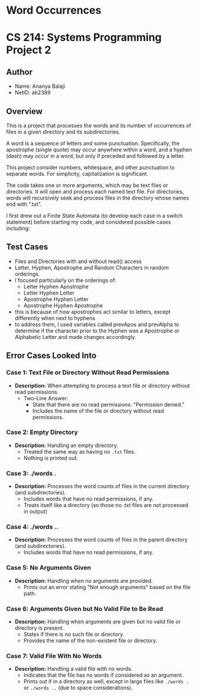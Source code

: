 # Word Occurrences 
# CS 214: Systems Programming Project 2

## Author
- Name: Ananya Balaji
- NetID: ab2389

## Overview
This is a project that processes the words and its number of occurrences of files in a given directory and its subdirectories. 

A word is a sequence of letters and some punctuation. Specifically,
the apostrophe (single quote) may occur anywhere within a word, and a hyphen (dash) may occur in a word, but only if preceded and followed by a letter.

This project consider numbers, whitespace, and other punctuation to separate words. For simplicity, capitalization is significant.

The code takes one or more arguments, which may be text files or directories. It will open and process each named text file. For directories, words will recursively seek and process files in the directory whose names end with “.txt”.

I first drew out a Finite State Automata (to develop each case in a switch statement) before starting my code, and considered possible cases including:

## Test Cases
- Files and Directories with and without read() access
- Letter, Hyphen, Apostrophe and Random Characters in random orderings.
- I focused particularly on the orderings of:
    - Letter Hyphen Apostrophe
    - Letter Hyphen Letter
    - Apostrophe Hyphen Letter
    - Apostrophe Hyphen Apostrophe
- this is because of how apostrophes act similar to letters, except differently when next to hyphens
- to address them, I used variables called prevApos and prevAlpha to determine if the character prior to the Hyphen was a Apostrophe or Alphabetic Letter and made changes accordingly.

## Error Cases Looked Into

### Case 1: Text File or Directory Without Read Permissions
- **Description:** When attempting to process a text file or directory without read permissions.
  - Two-Line Answer:
    - State that there are no read permissions: "Permission denied."
    - Includes the name of the file or directory without read permissions.

### Case 2: Empty Directory
- **Description:** Handling an empty directory.
  - Treated the same way as having no `.txt` files.
  - Nothing is printed out.

### Case 3: ./words .
- **Description:** Processes the word counts of files in the current directory (and subdirectories).
  - Includes words that have no read permissions, if any.
  - Treats itself like a directory (so those no .txt files are not processed in output)

### Case 4: ./words ..
- **Description:** Processes the word counts of files in the parent directory (and subdirectories).
  - Includes words that have no read permissions, if any.

### Case 5: No Arguments Given
- **Description:** Handling when no arguments are provided.
  - Prints out an error stating "Not enough arguments" based on the file path.

### Case 6: Arguments Given but No Valid File to Be Read
- **Description:** Handling when arguments are given but no valid file or directory is present.
  - States if there is no such file or directory.
  - Provides the name of the non-existent file or directory.

### Case 7: Valid File With No Words
- **Description:** Handling a valid file with no words.
  - Indicates that the file has no words if considered as an argument.
  - Prints out if in a directory as well, except in large files like `./words .` or `./words ..` (due to space considerations).
